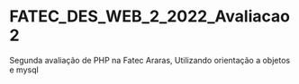 # FATEC_DES_WEB_2_2022_Avaliacao2
Segunda avaliação de PHP na Fatec Araras, Utilizando orientação a objetos e mysql
